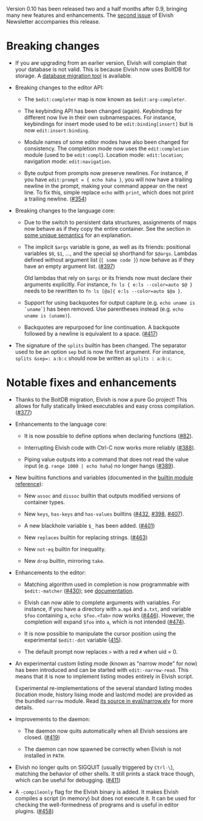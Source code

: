 Version 0.10 has been released two and a half months after 0.9, bringing many
new features and enhancements. The [second issue](newsletter-sep-2017.html) of
Elvish Newsletter accompanies this release.

# Breaking changes

-   If you are upgrading from an earlier version, Elvish will complain that your
    database is not valid. This is because Elvish now uses BoltDB for storage. A
    [database migration tool](https://github.com/elves/upgrade-db-for-0.10) is
    available.

-   Breaking changes to the editor API:

    -   The `$edit:completer` map is now known as `$edit:arg-completer`.

    -   The keybinding API has been changed (again). Keybindings for different
        now live in their own subnamespaces. For instance, keybindings for
        insert mode used to be `edit:binding[insert]` but is now
        `edit:insert:binding`.

    -   Module names of some editor modes have also been changed for
        consistency. The completion mode now uses the `edit:completion` module
        (used to be `edit:compl`). Location mode: `edit:location`; navigation
        mode: `edit:navigation`.

    -   Byte output from prompts now preserve newlines. For instance, if you
        have `edit:prompt = { echo haha }`, you will now have a trailing newline
        in the prompt, making your command appear on the next line. To fix this,
        simple replace `echo` with `print`, which does not print a trailing
        newline. ([#354](https://github.com/elves/elvish/issues/354))

-   Breaking changes to the language core:

    -   Due to the switch to persistent data structures, assignments of maps now
        behave as if they copy the entire container. See the section in
        [some unique semantics](../learn/unique-semantics.html) for an
        explanation.

    -   The implicit `$args` variable is gone, as well as its friends:
        positional variables `$0`, `$1`, ..., and the special `$@` shorthand for
        `$@args`. Lambdas defined without argument list (`{ some code }`) now
        behave as if they have an empty argument list.
        ([#397](https://github.com/elves/elvish/issues/397))

        Old lambdas that rely on `$args` or its friends now must declare their
        arguments explicitly. For instance, `fn ls { e:ls --color=auto $@ }`
        needs to be rewritten to `fn ls [@a]{ e:ls --color=auto $@a }`.

    -   Support for using backquotes for output capture (e.g.
        `` echo uname is `uname` ``) has been removed. Use parentheses instead
        (e.g. `echo uname is (uname)`).

    -   Backquotes are repurposed for line continuation. A backquote followed by
        a newline is equivalent to a space.
        ([#417](https://github.com/elves/elvish/issues/417))

-   The signature of the `splits` builtin has been changed. The separator used
    to be an option `sep` but is now the first argument. For instance,
    `splits &sep=: a:b:c` should now be written as `splits : a:b:c`.

# Notable fixes and enhancements

-   Thanks to the BoltDB migration, Elvish is now a pure Go project! This allows
    for fully statically linked executables and easy cross compilation.
    ([#377](https://github.com/elves/elvish/issues/377))

-   Enhancements to the language core:

    -   It is now possible to define options when declaring functions
        ([#82](https://github.com/elves/elvish/issues/82)).

    -   Interrupting Elvish code with Ctrl-C now works more reliably
        ([#388](https://github.com/elves/elvish/issues/388)).

    -   Piping value outputs into a command that does not read the value input
        (e.g. `range 1000 | echo haha`) no longer hangs
        ([#389](https://github.com/elves/elvish/issues/389)).

-   New builtins functions and variables (documented in the
    [builtin module reference](../ref/builtin.html)):

    -   New `assoc` and `dissoc` builtin that outputs modified versions of
        container types.

    -   New `keys`, `has-keys` and `has-values` builtins
        ([#432](https://github.com/elves/elvish/issues/432),
        [#398](https://github.com/elves/elvish/issues/398),
        [#407](https://github.com/elves/elvish/issues/407)).

    -   A new blackhole variable `$_` has been added.
        ([#401](https://github.com/elves/elvish/issues/401))

    -   New `replaces` builtin for replacing strings.
        ([#463](https://github.com/elves/elvish/issues/463))

    -   New `not-eq` builtin for inequality.

    -   New `drop` builtin, mirroring `take`.

-   Enhancements to the editor:

    -   Matching algorithm used in completion is now programmable with
        `$edit:-matcher` ([#430](https://github.com/elves/elvish/issues/430));
        see [documentation](../ref/edit.html).

    -   Elvish can now able to complete arguments with variables. For instance,
        if you have a directory with `a.mp4` and `a.txt`, and variable `$foo`
        containing `a`, `echo $foo.<Tab>` now works
        ([#446](https://github.com/elves/elvish/issues/446)). However, the
        completion will expand `$foo` into `a`, which is not intended
        ([#474](https://github.com/elves/elvish/issues/474)).

    -   It is now possible to manipulate the cursor position using the
        experimental `$edit:-dot` variable
        ([415](https://github.com/elves/elvish/issues/415)).

    -   The default prompt now replaces `>` with a red `#` when uid = 0.

-   An experimental custom listing mode (known as "narrow mode" for now) has
    been introduced and can be started with `edit:-narrow-read`. This means that
    it is now to implement listing modes entirely in Elvish script.

    Experimental re-implementations of the several standard listing modes
    (location mode, history lising mode and lastcmd mode) are provided as the
    bundled `narrow` module. Read
    [its source in eval/narrow.elv](https://github.com/elves/elvish/blob/e7a8b96d7d4fccb7bafe01f27db9c0fe06c568b4/eval/narrow.elv)
    for more details.

-   Improvements to the daemon:

    -   The daemon now quits automatically when all Elvish sessions are closed.
        ([#419](https://github.com/elves/elvish/issues/419))

    -   The daemon can now spawned be correctly when Elvish is not installed in
        `PATH`.

-   Elvish no longer quits on SIGQUIT (usually triggered by `Ctrl-\`), matching
    the behavior of other shells. It still prints a stack trace though, which
    can be useful for debugging.
    ([#411](https://github.com/elves/elvish/issues/411))

-   A `-compileonly` flag for the Elvish binary is added. It makes Elvish
    compiles a script (in memory) but does not execute it. It can be used for
    checking the well-formedness of programs and is useful in editor plugins.
    ([#458](https://github.com/elves/elvish/issues/458))
